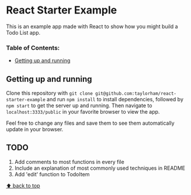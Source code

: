 # React Starter Example
This is an example app made with React to show how you might build a Todo List app.

### Table of Contents:
* [Getting up and running](#getting-up-and-running)

## Getting up and running
Clone this repository with `git clone git@github.com:taylorham/react-starter-example` and run `npm install` to install dependencies, followed by `npm start` to get the server up and running. Then navigate to `localhost:3333/public` in your favorite browser to view the app.

Feel free to change any files and save them to see them automatically update in your browser.

## TODO
1. Add comments to most functions in every file
2. Include an explanation of most commonly used techniques in README
3. Add 'edit' function to TodoItem

[⬆ back to top](#table-of-contents)
